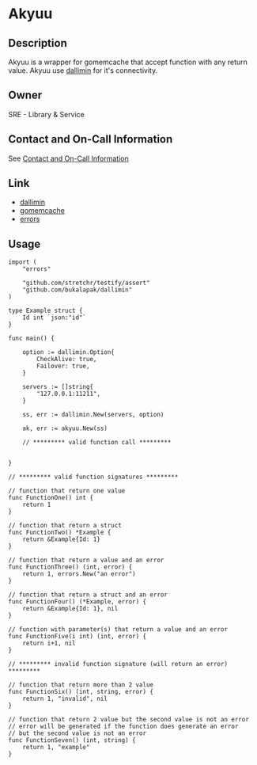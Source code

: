 # Akyuu

## Description

Akyuu is a wrapper for gomemcache that accept function with any return value. Akyuu use [dallimin](https://github.com/bukalapak/dallimin/) for it's connectivity.

## Owner

SRE - Library & Service

## Contact and On-Call Information

See [Contact and On-Call Information](https://bukalapak.atlassian.net/wiki/display/INF/Contact+and+On-Call+Information)

## Link

- [dallimin](https://github.com/bukalapak/dallimin/)
- [gomemcache](https://github.com/bradfitz/gomemcache)
- [errors](https://github.com/pkg/errors)

## Usage

```golang
import (
	"errors"

	"github.com/stretchr/testify/assert"
	"github.com/bukalapak/dallimin"
)

type Example struct {
	Id int `json:"id"`
}

func main() {
	
	option := dallimin.Option{
	    CheckAlive: true,
	    Failover: true,
	}

	servers := []string{
		"127.0.0.1:11211",
	}

	ss, err := dallimin.New(servers, option)

	ak, err := akyuu.New(ss)

	// ********* valid function call *********
	

}

// ********* valid function signatures *********

// function that return one value
func FunctionOne() int {
	return 1
}

// function that return a struct
func FunctionTwo() *Example {
	return &Example{Id: 1}
}

// function that return a value and an error
func FunctionThree() (int, error) {
	return 1, errors.New("an error")
}

// function that return a struct and an error
func FunctionFour() (*Example, error) {
	return &Example{Id: 1}, nil
}

// function with parameter(s) that return a value and an error
func FunctionFive(i int) (int, error) {
	return i+1, nil
}

// ********* invalid function signature (will return an error) *********

// function that return more than 2 value
func FunctionSix() (int, string, error) {
	return 1, "invalid", nil
} 

// function that return 2 value but the second value is not an error
// error will be generated if the function does generate an error
// but the second value is not an error
func FunctionSeven() (int, string) {
	return 1, "example"
}

```